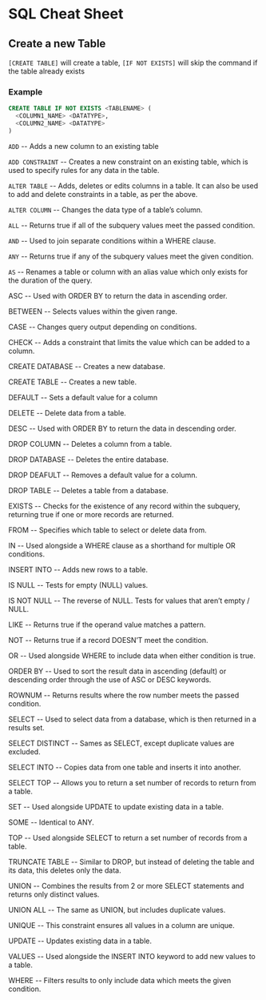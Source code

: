 # SQL Cheat Sheet

## Create a new Table
`[CREATE TABLE]` will create a table, `[IF NOT EXISTS]` will skip the command if the table already exists

### Example
```sql
CREATE TABLE IF NOT EXISTS <TABLENAME> (
  <COLUMN1_NAME> <DATATYPE>,
  <COLUMN2_NAME> <DATATYPE>
)
```

`ADD` -- Adds a new column to an existing table

`ADD CONSTRAINT` -- Creates a new constraint on an existing table, which is used to specify rules for any data in the table.

`ALTER TABLE` -- Adds, deletes or edits columns in a table. It can also be used to add and delete constraints in a table, as per the above.

`ALTER COLUMN` -- Changes the data type of a table’s column.

`ALL` -- Returns true if all of the subquery values meet the passed condition.

`AND` -- Used to join separate conditions within a WHERE clause.

`ANY` -- Returns true if any of the subquery values meet the given condition.

`AS` -- Renames a table or column with an alias value which only exists for the duration of the query.

ASC -- Used with ORDER BY to return the data in ascending order.

BETWEEN -- Selects values within the given range.

CASE -- Changes query output depending on conditions.

CHECK -- Adds a constraint that limits the value which can be added to a column.

CREATE DATABASE -- Creates a new database.

CREATE TABLE -- Creates a new table. 

DEFAULT -- Sets a default value for a column

DELETE -- Delete data from a table.

DESC -- Used with ORDER BY to return the data in descending order.

DROP COLUMN -- Deletes a column from a table.

DROP DATABASE -- Deletes the entire database.

DROP DEAFULT -- Removes a default value for a column.

DROP TABLE -- Deletes a table from a database.

EXISTS -- Checks for the existence of any record within the subquery, returning true if one or more records are returned.

FROM -- Specifies which table to select or delete data from.

IN --  Used alongside a WHERE clause as a shorthand for multiple OR conditions.

INSERT INTO -- Adds new rows to a table.

IS NULL -- Tests for empty (NULL) values.

IS NOT NULL -- The reverse of NULL. Tests for values that aren’t empty / NULL.

LIKE -- Returns true if the operand value matches a pattern.

NOT -- Returns true if a record DOESN’T meet the condition.
 
OR -- Used alongside WHERE to include data when either condition is true.

ORDER BY -- Used to sort the result data in ascending (default) or descending order through the use of ASC or DESC keywords.

ROWNUM -- Returns results where the row number meets the passed condition.

SELECT -- Used to select data from a database, which is then returned in a results set.

SELECT DISTINCT -- Sames as SELECT, except duplicate values are excluded.

SELECT INTO -- Copies data from one table and inserts it into another.

SELECT TOP -- Allows you to return a set number of records to return from a table.

SET -- Used alongside UPDATE to update existing data in a table.

SOME -- Identical to ANY.

TOP -- Used alongside SELECT to return a set number of records from a table.

TRUNCATE TABLE -- Similar to DROP, but instead of deleting the table and its data, this deletes only the data.

UNION -- Combines the results from 2 or more SELECT statements and returns only distinct values.

UNION ALL -- The same as UNION, but includes duplicate values.

UNIQUE -- This constraint ensures all values in a column are unique.

UPDATE -- Updates existing data in a table.

VALUES -- Used alongside the INSERT INTO keyword to add new values to a table.

WHERE -- Filters results to only include data which meets the given condition.
